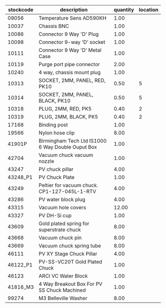 |stockcode|description|quantity|location|
|---------|-----------|--------|--------|
|09056|Temperature Sens AD590KH|1.00||
|10037|Chassis BNC|1.00||
|10086|Connector 9 Way 'D' Plug|1.00||
|10098|Connector 9-way 'D' socket|1.00||
|10111|Connector 9 Way 'D' Metal Case|1.00||
|10119|Purge port pipe connector|2.00| |
|10240|4 way, chassis mount plug|1.00||
|10313|SOCKET, 2MM, PANEL, RED, PK10|0.50|5|
|10314|SOCKET, 2MM, PANEL, BLACK, PK10|0.50|5|
|10318|PLUG, 2MM, RED, PK5|0.40|2|
|10319|PLUG, 2MM, BLACK, PK5|0.40|2|
|17168|Binding post|1.00||
|19566|Nylon hose clip|8.00||
|41901P|Birmingham Tech Ltd IS1000 6 Way Double Ouput Box|1.00||
|42704|Vacuum chuck vacuum nozzle|1.00||
|43247|PV chuck pillar|4.00||
|43248_P1|PV Chuck Plate|1.00||
|43249|Peltier for vacuum chuck.  CP1-127-045L-1-RTV|4.00||
|43286|PV water block plug|4.00||
|43315|Vacuum hole covers|12.00||
|43327|PV DH-Si cup|1.00||
|43609|Gold plated spring for superstrate chuck|8.00||
|43668|Vacuum chuck pin|8.00||
|43669|Vacuum chuck spring tube|8.00||
|46111|PV XY Stage Chuck Pillar|4.00||
|46122_P1|PV-SS-VC20T Gold Plated Chuck|1.00||
|46123|ARCI VC Water Block|1.00||
|41816_M3|4 Way Breakout Box For PV SS Chuck Machined|1.00||
|99274|M3 Belleville Washer|8.00||
